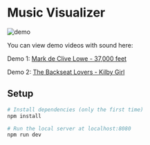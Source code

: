 # Music Visualizer

![demo](./demo.gif)

You can view demo videos with sound here: 

Demo 1: [Mark de Clive Lowe - 37,000 feet](https://youtu.be/tx9fKyjXImk)

Demo 2: [The Backseat Lovers - Kilby Girl](https://youtu.be/6GMlkfv9ABY)

## Setup
``` bash
# Install dependencies (only the first time)
npm install

# Run the local server at localhost:8080
npm run dev
```
